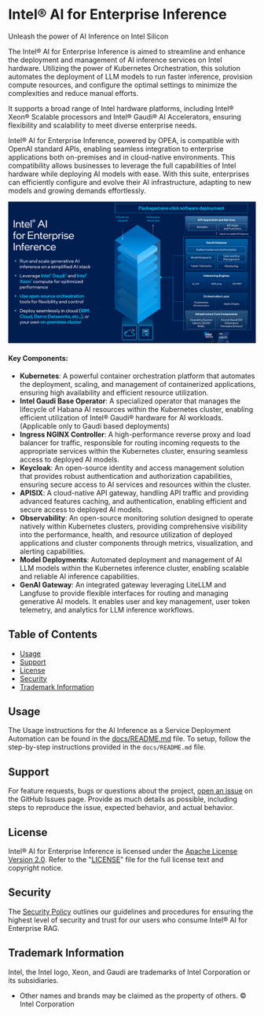 # Intel® AI for Enterprise Inference

Unleash the power of AI Inference on Intel Silicon

The Intel® AI for Enterprise Inference is aimed to streamline and enhance the deployment and management of AI inference services on Intel hardware. Utilizing the power of Kubernetes Orchestration, this solution automates the deployment of LLM models to run faster inference, provision compute resources, and configure the optimal settings to minimize the complexities and reduce manual efforts.

It supports a broad range of Intel hardware platforms, including Intel® Xeon® Scalable processors and Intel® Gaudi® AI Accelerators, ensuring flexibility and scalability to meet diverse enterprise needs.

Intel® AI for Enterprise Inference, powered by OPEA, is compatible with OpenAI standard APIs, enabling seamless integration to enterprise applications both on-premises and in cloud-native environments. This compatibility allows businesses to leverage the full capabilities of Intel hardware while deploying AI models with ease. With this suite, enterprises can efficiently configure and evolve their AI infrastructure, adapting to new models and growing demands effortlessly. 

![Intel AI for Enterprise Inference](docs/pictures/Enterprise-Inference-Architecture.png)

#### Key Components:
   - **Kubernetes**: A powerful container orchestration platform that automates the deployment, scaling, and management of containerized applications, ensuring high availability and efficient resource utilization.
   - **Intel Gaudi Base Operator**: A specialized operator that manages the lifecycle of Habana AI resources within the Kubernetes cluster, enabling efficient utilization of Intel® Gaudi® hardware for AI workloads. (Applicable only to Gaudi based deployments)
   - **Ingress NGINX Controller**: A high-performance reverse proxy and load balancer for traffic, responsible for routing incoming requests to the appropriate services within the Kubernetes cluster, ensuring seamless access to deployed AI models.
   - **Keycloak**: An open-source identity and access management solution that provides robust authentication and authorization capabilities, ensuring secure access to AI services and resources within the cluster.
   - **APISIX**: A cloud-native API gateway, handling API traffic and providing advanced features caching, and authentication, enabling efficient and secure access to deployed AI models.
   - **Observability**: An open-source monitoring solution designed to operate natively within Kubernetes clusters, providing comprehensive visibility into the performance, health, and resource utilization of deployed applications and cluster components through metrics, visualization, and alerting capabilities.
   - **Model Deployments**: Automated deployment and management of AI LLM models within the Kubernetes inference cluster, enabling scalable and reliable AI inference capabilities.
   - **GenAI Gateway**: An integrated gateway leveraging LiteLLM and Langfuse to provide flexible interfaces for routing and managing generative AI models. It enables user and key management, user token telemetry, and analytics for LLM inference workflows.
   
## Table of Contents
-   [Usage](#usage)
-   [Support](#support)
-   [License](#license)
-   [Security](#security)
-   [Trademark Information](#trademark-information)


## Usage
The Usage instructions for the AI Inference as a Service Deployment Automation can be found in the [docs/README.md](docs/README.md) file.
To setup, follow the step-by-step instructions provided in the `docs/README.md` file.

## Support
For feature requests, bugs or questions about the project, [open an issue](https://github.com/opea-project/Enterprise-Inference/issues) on the GitHub Issues page. Provide as much details as possible, including steps to reproduce the issue, expected behavior, and actual behavior.

## License
Intel® AI for Enterprise Inference is licensed under the [Apache License Version 2.0](LICENSE). Refer to the "[LICENSE](LICENSE)" file for the full license text and copyright notice.

## Security
The [Security Policy](SECURITY.md) outlines our guidelines and procedures for ensuring the highest level of security and trust for our users who consume Intel® AI for Enterprise RAG.

## Trademark Information
Intel, the Intel logo, Xeon, and Gaudi are trademarks of Intel Corporation or its subsidiaries.

* Other names and brands may be claimed as the property of others.
&copy; Intel Corporation
